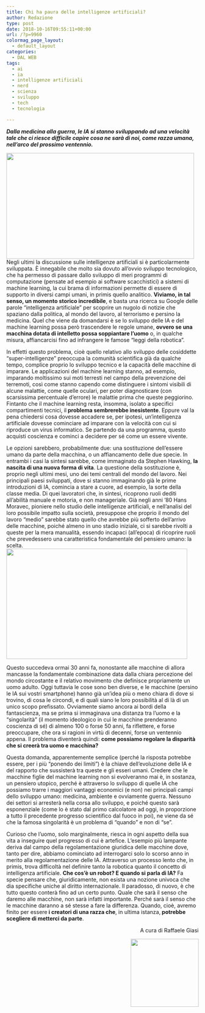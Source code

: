 ```yaml
---
title: Chi ha paura delle intelligenze artificiali?
author: Redazione
type: post
date: 2018-10-16T09:55:11+00:00
url: /?p=9960
colormag_page_layout:
  - default_layout
categories:
  - DAL WEB
tags:
  - ai
  - ia
  - intelligenze artificiali
  - nerd
  - scienza
  - sviluppo
  - tech
  - tecnologia

---
```

<p class="Standard">
  <strong><em>Dalla medicina alla guerra, le IA si stanno sviluppando ad una velocità tale che ci riesce difficile capire cosa ne sarà di noi, come razza umana, nell&#8217;arco del prossimo ventennio.</em></strong>
</p>

<p class="Standard">
  <img decoding="async" loading="lazy" class="alignleft wp-image-9963 " src="https://progressonline.it/wp-content/uploads/2018/10/intelligenza-artificiale-1.jpg" alt="" width="492" height="277" />Negli ultimi la discussione sulle intelligenze artificiali si è particolarmente sviluppata. È innegabile che molto sia dovuto all&#8217;ovvio sviluppo tecnologico, che ha permesso di passare dallo sviluppo di meri programmi di computazione (pensate ad esempio ai software scacchistici) a sistemi di machine learning, la cui brama di informazioni permette di essere di supporto in diversi campi umani, in primis quello analitico. <strong>Viviamo, in tal senso, un momento storico incredibile</strong>, e basta una ricerca su Google delle parole “intelligenza artificiale” per scoprire un nugolo di notizie che spaziano dalla politica, al mondo del lavoro, al terrorismo e persino la medicina. Quel che viene da domandarsi è se lo sviluppo delle IA e del machine learning possa però trascendere le regole umane, <strong>ovvero se una macchina dotata di intelletto possa soppiantare l&#8217;uomo</strong> o, in qualche misura, affiancarcisi fino ad infrangere le famose “leggi della robotica”.
</p>

<p class="Standard">
  In effetti questo problema, cioè quello relativo allo sviluppo delle cosiddette “super-intelligenze” preoccupa la comunità scientifica già da qualche tempo, complice proprio lo sviluppo tecnico e la capacità delle macchine di imparare. Le applicazioni del machine learning stanno, ad esempio, imparando moltissimo sui moti terresti nel campo della prevenzione dei terremoti, così come stanno capendo come distinguere i sintomi visibili di alcune malattie, come quelle oculari, per poter diagnosticare (con scarsissima percentuale d&#8217;errore) le malattie prima che queste peggiorino. Fintanto che il machine learning resta, insomma, isolato a specifici compartimenti tecnici, il<strong> problema sembrerebbe inesistente</strong>. Eppure val la pena chiedersi cosa dovesse accadere se, per ipotesi, un&#8217;intelligenza artificiale dovesse cominciare ad imparare con la velocità con cui si riproduce un virus informatico. Se partendo da una programma, questo acquisti coscienza e cominci a decidere per sé come un essere vivente.
</p>

<p class="Standard">
  Le opzioni sarebbero, probabilmente due: una sostituzione dell&#8217;essere umano da parte della macchina, o un affiancamento delle due specie. In entrambi i casi la sintesi sarebbe, come immaginato da Stephen Hawking, <strong>la nascita di una nuova forma di vita</strong>. La questione della sostituzione è, proprio negli ultimi mesi, uno dei temi centrali del mondo del lavoro. Nei principali paesi sviluppati, dove si stanno immaginando già le prime introduzioni di IA, comincia a stare a cuore, ad esempio, la sorte della classe media. Di quei lavoratori che, in sintesi, ricoprono ruoli dediti all&#8217;abilità manuale e motoria, e non manageriale. Già negli anni &#8217;80 Hans Moravec, pioniere nello studio delle intelligenze artificiali, e nell&#8217;analisi del loro possibile impatto sulla società, presuppose che proprio il mondo del lavoro “medio” sarebbe stato quello che avrebbe più sofferto dell&#8217;arrivo delle macchine, poiché almeno in uno stadio iniziale, ci si sarebbe rivolti a queste per la mera manualità, essendo incapaci (all&#8217;epoca) di ricoprire ruoli che prevedessero una caratteristica fondamentale del pensiero umano: la scelta.<img decoding="async" loading="lazy" class="alignright wp-image-9962 " src="https://progressonline.it/wp-content/uploads/2018/10/timthumb-1.jpg" alt="" width="474" height="289" />
</p>

<p class="Standard">
  Questo succedeva ormai 30 anni fa, nonostante alle macchine di allora mancasse la fondamentale combinazione data dalla chiara percezione del mondo circostante e il relativo movimento che definisce propriamente un uomo adulto. Oggi tuttavia le cose sono ben diverse, e le macchine (persino le IA sui vostri smartphone) hanno già un&#8217;idea più o meno chiara di dove si trovino, di cosa le circondi, e di quali siano le loro possibilità al di là di un unico scopo prefissato. Ovviamente siamo ancora ai bordi della fantascienza, ma se prima si immaginava una distanza tra l&#8217;uomo e la “singolarità” (il momento ideologico in cui le macchine prenderanno coscienza di sé) di almeno 100 o forse 50 anni, fa riflettere, e forse preoccupare, che ora si ragioni in virtù di decenni, forse un ventennio appena. Il problema diventerà quindi: <strong>come possiamo regolare la disparità che si creerà tra uomo e macchina?</strong>
</p>

<p class="Standard">
  Questa domanda, apparentemente semplice (perché la risposta potrebbe essere, per i più “ponendo dei limiti”) è la chiave dell&#8217;evoluzione delle IA e del rapporto che sussisterà tra queste e gli esseri umani. Credere che le macchine figlie del machine learning non si evolveranno mai è, in sostanza, un pensiero utopico, perché è attraverso lo sviluppo di quelle IA che possiamo trarre i maggiori vantaggi economici (e non) nei principali campi dello sviluppo umano: medicina, ambiente e ovviamente guerra. Nessuno dei settori si arresterà nella corsa allo sviluppo, e poiché questo sarà esponenziale (come lo è stato dal primo calcolatore ad oggi, in proporzione a tutto il precedente progresso scientifico dal fuoco in poi), ne viene da sé che la famosa singolarità è un problema di “quando” e non di “se”.
</p>

<p class="Standard">
  Curioso che l&#8217;uomo, solo marginalmente, riesca in ogni aspetto della sua vita a inseguire quel progresso di cui è artefice. L&#8217;esempio più lampante deriva dal campo della regolamentazione giuridica delle macchine dove, tanto per dire, abbiamo cominciato ad interrogarci solo lo scorso anno in merito alla regolamentazione delle IA. Attraverso un processo lento che, in primis, trova difficoltà nel definire tanto la robotica quanto il concetto di intelligenza artificiale. <strong>Che cos&#8217;è un robot? E quando si parla di IA?</strong> Fa specie pensare che, giuridicamente, non esista una nozione univoca che dia specifiche uniche al diritto internazionale. Il paradosso, di nuovo, è che tutto questo conterà fino ad un certo punto. Quale che sarà il senso che daremo alle macchine, non sarà infatti importante. Perché sarà il senso che le macchine daranno a sé stesse a fare la differenza. Quando, cioè, avremo finito per essere<strong> i creatori di una razza che</strong>, in ultima istanza,<strong> potrebbe scegliere di metterci da parte</strong>.
</p>

<p style="text-align: right;">
  A cura di Raffaele Giasi
</p>

<p style="text-align: right;">
  <img decoding="async" loading="lazy" class=" wp-image-9964 alignright" src="https://progressonline.it/wp-content/uploads/2018/10/giasi.jpg" alt="" width="178" height="178" />
</p>